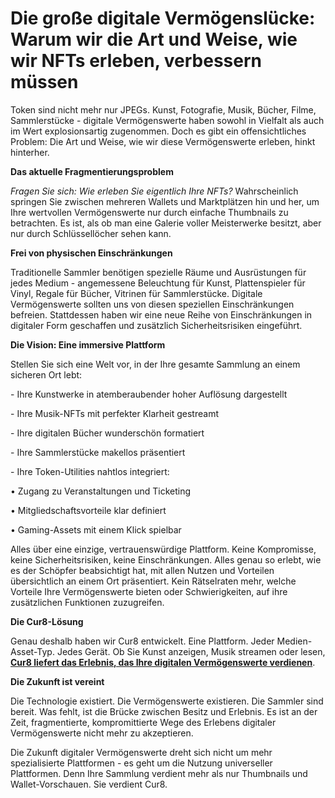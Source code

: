 # Die große digitale Vermögenslücke: Warum wir die Art und Weise, wie wir NFTs erleben, verbessern müssen

Token sind nicht mehr nur JPEGs. Kunst, Fotografie, Musik, Bücher, Filme, Sammlerstücke - digitale Vermögenswerte haben sowohl in Vielfalt als auch im Wert explosionsartig zugenommen. Doch es gibt ein offensichtliches Problem: Die Art und Weise, wie wir diese Vermögenswerte erleben, hinkt hinterher.

**Das aktuelle Fragmentierungsproblem**

_Fragen Sie sich: Wie erleben Sie eigentlich Ihre NFTs?_ Wahrscheinlich springen Sie zwischen mehreren Wallets und Marktplätzen hin und her, um Ihre wertvollen Vermögenswerte nur durch einfache Thumbnails zu betrachten. Es ist, als ob man eine Galerie voller Meisterwerke besitzt, aber nur durch Schlüssellöcher sehen kann.

**Frei von physischen Einschränkungen**

Traditionelle Sammler benötigen spezielle Räume und Ausrüstungen für jedes Medium - angemessene Beleuchtung für Kunst, Plattenspieler für Vinyl, Regale für Bücher, Vitrinen für Sammlerstücke. Digitale Vermögenswerte sollten uns von diesen speziellen Einschränkungen befreien. Stattdessen haben wir eine neue Reihe von Einschränkungen in digitaler Form geschaffen und zusätzlich Sicherheitsrisiken eingeführt.

**Die Vision: Eine immersive Plattform**

Stellen Sie sich eine Welt vor, in der Ihre gesamte Sammlung an einem sicheren Ort lebt:

\- Ihre Kunstwerke in atemberaubender hoher Auflösung dargestellt

\- Ihre Musik-NFTs mit perfekter Klarheit gestreamt

\- Ihre digitalen Bücher wunderschön formatiert

\- Ihre Sammlerstücke makellos präsentiert

\- Ihre Token-Utilities nahtlos integriert:

• Zugang zu Veranstaltungen und Ticketing

• Mitgliedschaftsvorteile klar definiert

• Gaming-Assets mit einem Klick spielbar

Alles über eine einzige, vertrauenswürdige Plattform. Keine Kompromisse, keine Sicherheitsrisiken, keine Einschränkungen. Alles genau so erlebt, wie es der Schöpfer beabsichtigt hat, mit allen Nutzen und Vorteilen übersichtlich an einem Ort präsentiert. Kein Rätselraten mehr, welche Vorteile Ihre Vermögenswerte bieten oder Schwierigkeiten, auf ihre zusätzlichen Funktionen zuzugreifen.

**Die Cur8-Lösung**

Genau deshalb haben wir Cur8 entwickelt. Eine Plattform. Jeder Medien-Asset-Typ. Jedes Gerät. Ob Sie Kunst anzeigen, Musik streamen oder lesen, [**Cur8 liefert das Erlebnis, das Ihre digitalen Vermögenswerte verdienen**](cur8-curating-the-future-of-digital-asset-discovery.md).

**Die Zukunft ist vereint**

Die Technologie existiert. Die Vermögenswerte existieren. Die Sammler sind bereit. Was fehlt, ist die Brücke zwischen Besitz und Erlebnis. Es ist an der Zeit, fragmentierte, kompromittierte Wege des Erlebens digitaler Vermögenswerte nicht mehr zu akzeptieren.

Die Zukunft digitaler Vermögenswerte dreht sich nicht um mehr spezialisierte Plattformen - es geht um die Nutzung universeller Plattformen. Denn Ihre Sammlung verdient mehr als nur Thumbnails und Wallet-Vorschauen. Sie verdient Cur8.